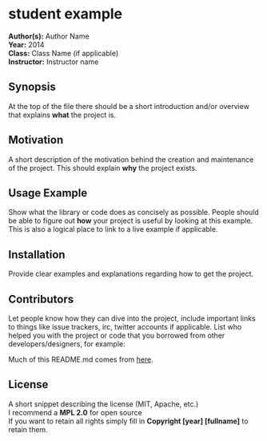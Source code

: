 student example
===============

**Author(s):** Author Name  
**Year:** 2014  
**Class:** Class Name (if applicable)  
**Instructor:** Instructor name  

## Synopsis

At the top of the file there should be a short introduction and/or overview that explains **what** the project is.


## Motivation

A short description of the motivation behind the creation and maintenance of the project. This should explain **why** the project exists.

## Usage Example

Show what the library or code does as concisely as possible. People should be able to figure out **how** your project is useful by looking at this example. This is also a logical place to link to a live example if applicable.

## Installation

Provide clear examples and explanations regarding how to get the project.


## Contributors

Let people know how they can dive into the project, include important links to things like issue trackers, irc, twitter accounts if applicable.  List who helped you with the project or code that you borrowed from other developers/designers, for example:

Much of this README.md comes from [here](https://gist.github.com/jxson/1784669).

## License

A short snippet describing the license (MIT, Apache, etc.)  
I recommend a **MPL 2.0** for open source  
If you want to retain all rights simply fill in **Copyright [year] [fullname]** to retain them.
